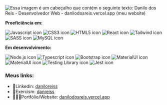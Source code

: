 <picture>
    <source srcset="https://github.com/DanReiss/DanReiss/assets/100306227/83fabf93-3703-4f15-80b2-705401cc019f" media="(max-width: 500px)" />
    <img 
        src="https://github.com/DanReiss/DanReiss/assets/100306227/5041ea4e-46df-46a1-9b17-29841d51cf67" 
        alt="Essa imagem é um cabeçalho que contém o seguinte texto: Danilo dos Reis - Desenvolvedor Web - danilodosreis.vercel.app (meu website)" 
    />
</picture>

**<p>Proeficiência em:</p>**
<div>
    <img src="https://img.shields.io/badge/JavaScript-F7DF1E?style=for-the-badge&logo=javascript&logoColor=black" alt="Javascript icon">
    <img src="https://img.shields.io/badge/CSS3-1572B6?style=for-the-badge&logo=css3&logoColor=white" alt="CSS3 icon">
    <img src="https://img.shields.io/badge/HTML5-E34F26?style=for-the-badge&logo=html5&logoColor=white" alt="HTML5 icon">
    <img src="https://img.shields.io/badge/React-20232A?style=for-the-badge&logo=react&logoColor=61DAFB" alt="React icon">
    <img src="https://img.shields.io/badge/Tailwind_CSS-38B2AC?style=for-the-badge&logo=tailwind-css&logoColor=white" alt="Tailwind icon">
    <img src="https://img.shields.io/badge/Sass-CC6699?style=for-the-badge&logo=sass&logoColor=white" alt="SASS icon">
    <img src="https://img.shields.io/badge/MySQL-00000F?style=for-the-badge&logo=mysql&logoColor=white" alt="MySQL icon">
</div>

**<p>Em desenvolvimento:</p>**
<div>
    <img src="https://img.shields.io/badge/Node.js-43853D?style=for-the-badge&logo=node.js&logoColor=white" alt="Node.js icon">
    <img src="https://img.shields.io/badge/TypeScript-007ACC?style=for-the-badge&logo=typescript&logoColor=white" alt="Typescript icon">
    <img src="https://img.shields.io/badge/Bootstrap-563D7C?style=for-the-badge&logo=bootstrap&logoColor=white" alt="Bootstrap icon">
    <img src="https://img.shields.io/badge/Material--UI-0081CB?style=for-the-badge&logo=material-ui&logoColor=white" alt="MaterialUI icon">
    <img src="https://img.shields.io/badge/Amazon_AWS-232F3E?style=for-the-badge&logo=amazon-aws&logoColor=white" alt="MaterialUI icon">
    <img src="https://img.shields.io/badge/testing%20library-323330?style=for-the-badge&logo=testing-library&logoColor=red" alt="Testing Library icon">
    <img src="https://img.shields.io/badge/Jest-323330?style=for-the-badge&logo=Jest&logoColor=white" alt="Jest icon">
</div>

###

### Meus links:

- 💼Linkedin: <a href="https://www.linkedin.com/in/daniloreiss">daniloreiss</a> 
- 🔢Exercism: <a href="https://exercism.org/profiles/DanReiss">danreiss</a>
- 👨🏽‍💻Portfólio/Website: <a href="https://danilodosreis.vercel.app/">danilodosreis.vercel.app</a>


